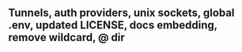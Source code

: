 ## Tunnels, auth providers, unix sockets, global .env, updated LICENSE, docs embedding, remove wildcard, @ dir
